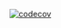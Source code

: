 [![codecov](https://codecov.io/github/Gergov00/studentsDataBase/graph/badge.svg?token=5JCTNOQ166)](https://codecov.io/github/Gergov00/studentsDataBase)